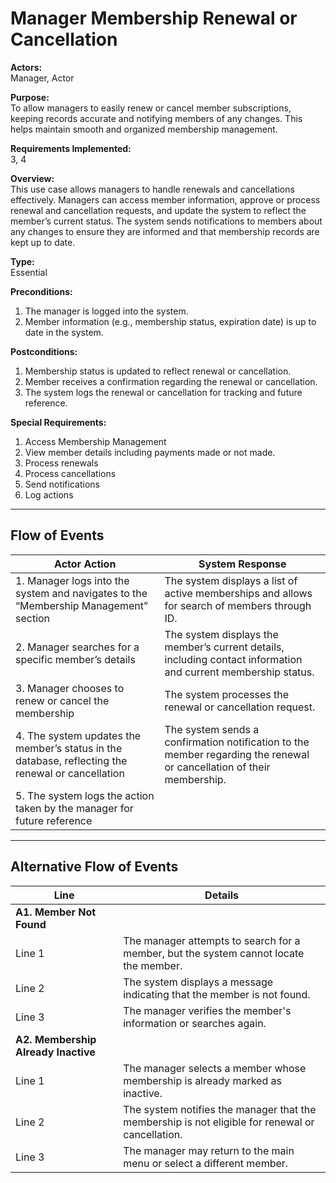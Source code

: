 # Manager Membership Renewal or Cancellation

**Actors:**  
Manager, Actor  

**Purpose:**  
To allow managers to easily renew or cancel member subscriptions, keeping records accurate and notifying members of any changes. This helps maintain smooth and organized membership management.  

**Requirements Implemented:**  
3, 4  

**Overview:**  
This use case allows managers to handle renewals and cancellations effectively. Managers can access member information, approve or process renewal and cancellation requests, and update the system to reflect the member’s current status. The system sends notifications to members about any changes to ensure they are informed and that membership records are kept up to date.  

**Type:**  
Essential  

**Preconditions:**  
1. The manager is logged into the system.  
2. Member information (e.g., membership status, expiration date) is up to date in the system.  

**Postconditions:**  
1. Membership status is updated to reflect renewal or cancellation.  
2. Member receives a confirmation regarding the renewal or cancellation.  
3. The system logs the renewal or cancellation for tracking and future reference.  

**Special Requirements:**  
1. Access Membership Management  
2. View member details including payments made or not made.  
3. Process renewals  
4. Process cancellations  
5. Send notifications  
6. Log actions  

---

## Flow of Events

| **Actor Action** | **System Response** |
|------------------|---------------------|
| 1. Manager logs into the system and navigates to the “Membership Management” section | The system displays a list of active memberships and allows for search of members through ID. |
| 2. Manager searches for a specific member’s details | The system displays the member’s current details, including contact information and current membership status. |
| 3. Manager chooses to renew or cancel the membership | The system processes the renewal or cancellation request. |
| 4. The system updates the member’s status in the database, reflecting the renewal or cancellation | The system sends a confirmation notification to the member regarding the renewal or cancellation of their membership. |
| 5. The system logs the action taken by the manager for future reference | |

---

## Alternative Flow of Events

| **Line** | **Details** |
|----------|-------------|
| **A1. Member Not Found** |  |
| Line 1 | The manager attempts to search for a member, but the system cannot locate the member. |
| Line 2 | The system displays a message indicating that the member is not found. |
| Line 3 | The manager verifies the member's information or searches again. |
| **A2. Membership Already Inactive** |  |
| Line 1 | The manager selects a member whose membership is already marked as inactive. |
| Line 2 | The system notifies the manager that the membership is not eligible for renewal or cancellation. |
| Line 3 | The manager may return to the main menu or select a different member. |
